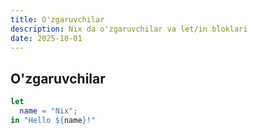 ```yaml
---
title: O'zgaruvchilar
description: Nix da o'zgaruvchilar va let/in bloklari
date: 2025-10-01
---
```


## O'zgaruvchilar

<div class="my-md-content">

```nix
let
  name = "Nix";
in "Hello ${name}!"
```

</div>


